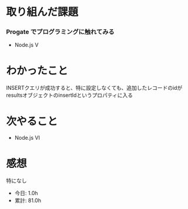 # 取り組んだ課題
### Progate でプログラミングに触れてみる
* Node.js Ⅴ
# わかったこと
INSERTクエリが成功すると、特に設定しなくても、追加したレコードのidがresultsオブジェクトのinsertIdというプロパティに入る
# 次やること
* Node.js Ⅵ
# 感想
特になし
* 今日: 1.0h
* 累計: 81.0h
